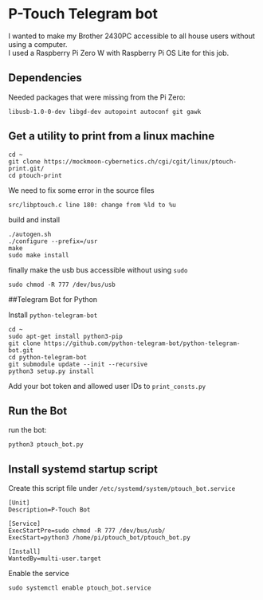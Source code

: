 # P-Touch Telegram bot

I wanted to make my Brother 2430PC accessible to all house users without using a computer.  
I used a Raspberry Pi Zero W with Raspberry Pi OS Lite for this job.  

## Dependencies

Needed packages that were missing from the Pi Zero:

```console
libusb-1.0-0-dev libgd-dev autopoint autoconf git gawk
```

## Get a utility to print from a linux machine

```console
cd ~
git clone https://mockmoon-cybernetics.ch/cgi/cgit/linux/ptouch-print.git/
cd ptouch-print
```

We need to fix some error in the source files

```
src/libptouch.c line 180: change from %ld to %u
```

build and install

```console
./autogen.sh
./configure --prefix=/usr
make
sudo make install
```

finally make the usb bus accessible without using `sudo`

```console
sudo chmod -R 777 /dev/bus/usb
```

##Telegram Bot for Python

Install `python-telegram-bot`

```console
cd ~
sudo apt-get install python3-pip
git clone https://github.com/python-telegram-bot/python-telegram-bot.git
cd python-telegram-bot
git submodule update --init --recursive
python3 setup.py install
```

Add your bot token and allowed user IDs to `print_consts.py`  

## Run the Bot

run the bot:

```console
python3 ptouch_bot.py
```

## Install systemd startup script

Create this script file under `/etc/systemd/system/ptouch_bot.service`

```console
[Unit]
Description=P-Touch Bot

[Service]
ExecStartPre=sudo chmod -R 777 /dev/bus/usb/
ExecStart=python3 /home/pi/ptouch_bot/ptouch_bot.py

[Install]
WantedBy=multi-user.target
```

Enable the service 

```console
sudo systemctl enable ptouch_bot.service
```

